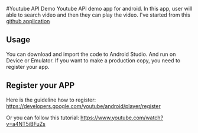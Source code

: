 #Youtube API Demo
Youtube API demo app for android. In this app, user will able to search video and then they can play the video. I've started from this [github application](https://github.com/jakirseu/youtube-api-demo)

## Usage 
You can download and import the code to Android Studio. And run on Device or Emulator. If you want to make a production copy, you need to register your app.
## Register your APP
Here is the guideline how to register: https://developers.google.com/youtube/android/player/register

Or you can follow this tutorial: https://www.youtube.com/watch?v=a4NT5iBFuZs 